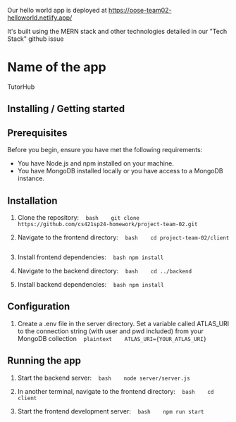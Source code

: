 Our hello world app is deployed at https://oose-team02-helloworld.netlify.app/

It's built using the MERN stack and other technologies detailed in our "Tech Stack" github issue

# Name of the app 

TutorHub

## Installing / Getting started

## Prerequisites

Before you begin, ensure you have met the following requirements:
- You have Node.js and npm installed on your machine.
- You have MongoDB installed locally or you have access to a MongoDB instance.

## Installation

1. Clone the repository:
   ```bash
   git clone https://github.com/cs421sp24-homework/project-team-02.git
   ```

2. Navigate to the frontend directory:
   ```bash
   cd project-team-02/client
   ```

3. Install frontend dependencies:
   ```bash
   npm install
   ```

4. Navigate to the backend directory:
   ```bash
   cd ../backend
   ```

5. Install backend dependencies:
   ```bash
   npm install
   ```

## Configuration

1. Create a .env file in the server directory. Set a variable called ATLAS_URI to the connection string (with user and pwd included) from your MongoDB collection
   ```plaintext
   ATLAS_URI={YOUR_ATLAS_URI}
   ```

## Running the app

1. Start the backend server:
   ```bash
   node server/server.js
   ```

2. In another terminal, navigate to the frontend directory:
   ```bash
   cd client
   ```

3. Start the frontend development server:
   ```bash
   npm run start
   ```
